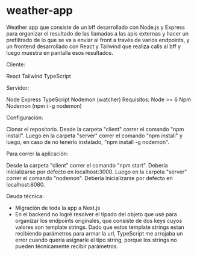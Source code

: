 # weather-app
Weather app que consiste de un bff desarrollado con Node.js y Express para organizar el resultado de las llamadas a las apis externas y hacer un prefiltrado de lo que se va a enviar al front a través de varios endpoints, y un frontend desarrollado con React y Tailwind que realiza calls al bff y luego muestra en pantalla esos resultados.

Cliente:

React
Tailwind
TypeScript

Servidor:

Node
Express
TypeScript
Nodemon (watcher)
Requisitos: Node >= 6 Npm Nodemon (npm i -g nodemon)

Configuración:

Clonar el repositorio. Desde la carpeta "client" correr el comando "npm install".
Luego en la carpeta "server" correr el comando "npm install" y luego, en caso de no tenerlo instalado, "npm install -g nodemon".

Para correr la aplicación:

Desde la carpeta "client" correr el comando "npm start". Debería inicializarse por defecto en localhost:3000.
Luego en la carpeta "server" correr el comando "nodemon". Debería inicializarse por defecto en localhost:8080.

Deuda técnica:
- Migración de toda la app a Next.js
- En el backend no logré resolver el tipado del objeto que usé para organizar los endpoints originales, que consiste de dos keys cuyos valores son template strings. Dado que estos template strings estan recibiendo parámetros para armar la url, TypeScript me arrojaba un error cuando quería asignarle el tipo string, porque los strings no pueden técnicamente recibir parámetros.
